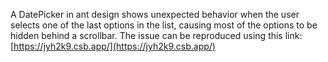 A DatePicker in ant design shows unexpected behavior when the user selects one of the last options in the list, causing most of the options to be hidden behind a scrollbar. The issue can be reproduced using this link: [https://jyh2k9.csb.app/](https://jyh2k9.csb.app/)
